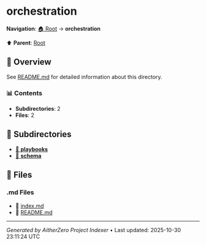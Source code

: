 # orchestration

**Navigation**: [🏠 Root](../index.md) → **orchestration**

⬆️ **Parent**: [Root](../index.md)

## 📖 Overview

See [README.md](./README.md) for detailed information about this directory.

### 📊 Contents

- **Subdirectories**: 2
- **Files**: 2

## 📁 Subdirectories

- [📂 **playbooks**](./playbooks/index.md)
- [📂 **schema**](./schema/index.md)

## 📄 Files

### .md Files

- 📝 [index.md](./index.md)
- 📝 [README.md](./README.md)

---

*Generated by AitherZero Project Indexer* • Last updated: 2025-10-30 23:11:24 UTC


